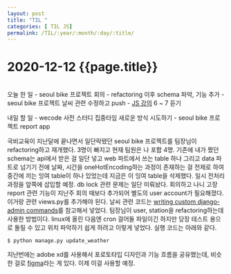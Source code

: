 ```yaml
---
layout: post
title: "TIL "
categories: [ TIL JS]
permalink: /TIL/:year/:month/:day/:title/
---
```


# 2020-12-12 {{page.title}}
&nbsp;  
오늘 한 일
    - seoul bike 프로젝트 회의 - refactoring 이후 schema 파악, 기능 추가
    - seoul bike 프로젝트 날씨 관련 수정하고 push
    - [JS 강의](https://www.youtube.com/watch?v=wcsVjmHrUQg&list=PLv2d7VI9OotTVOL4QmPfvJWPJvkmv6h-2) 6 ~ 7 듣기

내일 할 일
    - wecode 사전 스터디 집중타임 새로운 방식 시도하기
    - seoul bike 프로젝트 report app

국비교육이 지난달에 끝나면서 일단락됐던 seoul bike 프로젝트를 팀장님이 refactoring하고 재개했다. 3명이 빠지고 현재 팀원은 나 포함 4명.
기존에 내가 짰던 schema는 api에서 받은 걸 일단 넣고 web 파트에서 쓰는 table 하나 그리고 data 파트로 넘기기 전에 날짜, 시간을 oneHotEncoding하는 과정이 존재하는 걸 전제로 하여 중간에 끼는 잉여 table이 하나 있었는데 지금은 이 잉여 table을 삭제했다. 일시 전처리 과정을 앞쪽에 삽입할 예정. db lock 관련 문제는 일단 미뤄놨다. 회의하고 나니 고장 report 관련 기능이 지난주 회의 때보다 추가되어 별도의 user account가 필요해졌다. 이거랑 관련 views.py를 추가해야 된다.
날씨 관련 코드는 [writing custom django-admin commands](https://docs.djangoproject.com/en/3.1/howto/custom-management-commands/)를 참고해서 넣었다. 팀장님이 user, station을 refactoring하는데 사용한 방법이다. linux에 올린 다음엔 cron 걸어둘 파일이긴 하지만 당장 테스트 용으로 돌릴 수 있고 위치 파악하기 쉽게 하려고 이렇게 넣었다. 실행 코드는 아래와 같다.
```
$ python manage.py update_weather
```
지난번에는 adobe xd를 사용해서 포로토타입 디자인과 기능 흐름을 공유했는데, 비슷한 걸로 [figma](https://www.figma.com)라는 게 있다. 이제 이걸 사용할 예정.
